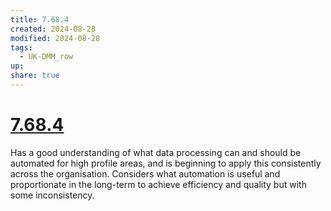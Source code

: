 ```yaml
---
title: 7.68.4
created: 2024-08-28
modified: 2024-08-28
tags:
  - UK-DMM_row
up: 
share: true
---
```

# [7.68.4](7.68.4.md)

Has a good understanding of what data processing can and should be automated for high profile areas, and is beginning to apply this consistently across the organisation. Considers what automation is useful and proportionate in the long-term to achieve efficiency and quality but with some inconsistency.
